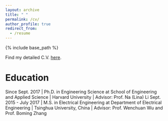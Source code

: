 ```yaml
---
layout: archive
title: " "
permalink: /cv/
author_profile: true
redirect_from:
  - /resume
---
```


{% include base_path %}

Find my detailed C.V. [here]().

Education
======
Since Sept. 2017  | Ph.D. in Engineering Science at School of Engineering and Applied Science
                  | Harvard University
                  | Advisor: Prof. Na (Lina) Li
Sept. 2015 - July 2017  | M.S. in Electrical Engineering at Department of Electrical Engineering
                        | Tsinghua University, China
                        | Advisor: Prof. Wenchuan Wu and Prof. Boming Zhang
  

